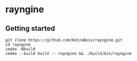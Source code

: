 # rayngine

## Getting started

```shell
git clone https://github.com/KotzaBoss/rayngine.git
cd rayngine
cmake -Bbuild
cmake --build build -- rayngine && ./build/bin/rayngine
```

